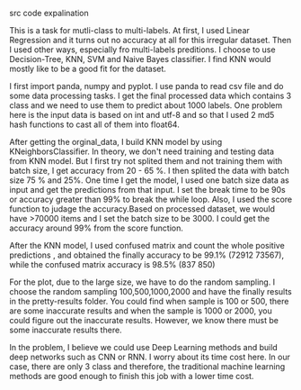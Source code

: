 src code expalination

This is a task for mutli-class to multi-labels. At first, I used Linear Regression and it turns out no accuracy at all for this irregular dataset. Then I used other ways, especially fro multi-labels preditions. I choose to use Decision-Tree, KNN, SVM and Naive Bayes classifier. I find KNN would mostly like to be a good fit for the dataset.

I first import panda, numpy and pyplot. I use panda to read csv file and do some data processing tasks. I get the final processed data which contains 3 class and we need to use them to predict about 1000 labels. One problem here is the input data is based on int and utf-8 and so that I used 2 md5 hash functions to cast all of them into float64.  

After getting the orginal_data, I build KNN model by using KNeighborsClassifier. In theory, we don't need training and testing data from KNN model. But I first try not splited them and not training them with batch size, I get accuracy from 20 - 65 %. I then splited the data with batch size 75 % and 25%. One time I get the model, I used one batch size data as input and get the predictions from that input. I set the break time to be 90s or accuracy greater than 99% to break the while loop. Also, I used the score function to judage the accuracy.Based on processed dataset, we would have >70000 items and I set the batch size to be 3000. I could get the accuracy around 99% from the score function. 

After the KNN model, I used confused matrix and count the whole positive predictions , and obtained the finally accuracy to be 99.1% (72912 73567), while the confused matrix accuracy is 98.5% (837 850)

For the plot, due to the large size, we have to do the random sampling. I choose the random sampling 100,500,1000,2000 and have the finally results in the pretty-results folder. You could find when sample is 100 or 500, there are some inaccurate results and when the sample is 1000 or 2000, you could figure out the inaccurate results. However, we know there must be some inaccurate results there.

In the problem, I believe we could use Deep Learning methods and build deep networks such as CNN or RNN. I worry about its time cost here. In our case, there are only 3 class and therefore, the traditional machine learning methods are good enough to finish this job with a lower time cost.
